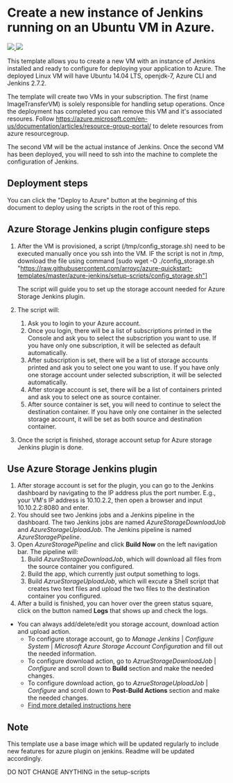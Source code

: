 # Create a new instance of Jenkins running on an Ubuntu VM in Azure.

<a href="https://portal.azure.com/#create/Microsoft.Template/uri/https%3A%2F%2Fraw.githubusercontent.com%2Farroyc%2Fazure-quickstart-templates%2Fmaster%2Fazure-jenkins%2Fazuredeploy.json" target="_blank">
<img src="http://azuredeploy.net/deploybutton.png"/>
</a>
<a href="http://armviz.io/#/?load=https%3A%2F%2Fraw.githubusercontent.com%2Farroyc%2Fazure-quickstart-templates%2Fmaster%2Fazure-jenkins%2Fazuredeploy.json" target="_blank">
<img src="http://armviz.io/visualizebutton.png"/>
</a>

This template allows you to create a new VM with an instance of Jenkins installed and ready to configure for deploying your application to Azure. The deployed Linux VM will have Ubuntu 14.04 LTS, openjdk-7, Azure CLI and Jenkins 2.7.2.

The template will create two VMs in your subscription. The first (name ImageTransferVM) is solely responsible for handling setup operations. Once the deployment has completed you can remove this VM and it's associated resoures. Follow https://azure.microsoft.com/en-us/documentation/articles/resource-group-portal/
to delete resources from azure resourcegroup.

The second VM will be the actual instance of Jenkins. Once the second VM has been deployed, you will need to ssh into the machine to complete the configuration of Jenkins.

## Deployment steps

You can click the "Deploy to Azure" button at the beginning of this document to deploy using the scripts in the root of this repo.

## Azure Storage Jenkins plugin configure steps
1. After the VM is provisioned, a script (/tmp/config_storage.sh) need to be executed manually once you ssh into the VM. IF the script
   is not in /tmp, download the file using command [sudo wget -O ./config_storage.sh    "https://raw.githubusercontent.com/arroyc/azure-quickstart-templates/master/azure-jenkins/setup-scripts/config_storage.sh"]

   The script will guide you to set up the storage account needed for Azure Storage Jenkins plugin.
2. The script will:
   1. Ask you to login to your Azure account.
   2. Once you login, there will be a list of subscriptions printed in the Console and ask you to select the subscription you want to use. If you have only one subscription, it will be selected as default automatically.
   3. After subscription is set, there will be a list of storage accounts printed and ask you to select one you want to use. If you have only one storage account under selected subscription, it will be selected automatically.
   4. After storage account is set, there will be a list of containers printed and ask you to select one as source container.
   5. After source container is set, you will need to continue to select the destination container. If you have only one container in the selected storage account, it will be set as both source and destination container.
3. Once the script is finished, storage account setup for Azure storage Jenkins plugin is done.

## Use Azure Storage Jenkins plugin
1. After storage account is set for the plugin, you can go to the Jenkins dashboard by navigating to the IP address plus the port number. E.g., your VM's IP address is 10.10.2.2, then open a browser and input 10.10.2.2:8080 and enter.
2. You should see two Jenkins jobs and a Jenkins pipeline in the dashboard. The two Jenkins jobs are named *AzureStorageDownloadJob* and *AzureStorageUploadJob*. The Jenkins pipeline is named *AzureStoragePipeline*.
3. Open *AzureStoragePipeline* and click **Build Now** on the left navigation bar. The pipeline will:
   1. Build *AzureStorageDownloadJob*, which will download all files from the source container you configured.
   2. Build the app, which currently just output something to logs.
   3. Build *AzrueStorageUploadJob*, which will excute a Shell script that creates two text files and upload the two files to the destination container you configured.
4. After a build is finished, you can hover over the green status square, click on the button named **Logs** that shows up and check the logs.
* You can always add/delete/edit you storage account, download action and upload action.
   * To configure storage account, go to *Manage Jenkins* | *Configure System* | *Microsoft Azure Storage Account Configuration* and fill out the needed information.
   * To configure download action, go to *AzrueStorageDownloadJob* | *Configure* and scroll down to **Build** section and make the needed changes.
   * To configure download action, go to *AzrueStorageUploadJob* | *Configure* and scroll down to **Post-Build Actions** section and make the needed changes.
   * [Find more detailed instructions here](https://github.com/jenkinsci/windows-azure-storage-plugin)

## Note

This template use a base image which will be updated regularly to include new features for azure plugin on jenkins. Readme will be updated accordingly.

DO NOT CHANGE ANYTHING in the setup-scripts
